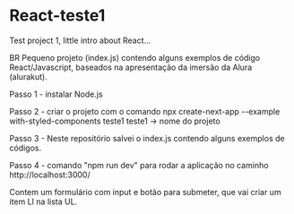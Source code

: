 # React-teste1
Test project 1, little intro about React... 

BR
Pequeno projeto (index.js) contendo alguns exemplos de código React/Javascript, baseados na apresentação da imersão da Alura (alurakut).

Passo 1 - instalar Node.js

Passo 2 - criar o projeto com o comando
npx create-next-app --example with-styled-components teste1
teste1 -> nome do projeto

Passo 3 - Neste repositório salvei o index.js contendo alguns exemplos de códigos.

Passo 4 - comando "npm run dev" para rodar a aplicação no caminho
http://localhost:3000/

Contem um formulário com input e botão para submeter, que vai criar um item LI na lista UL.
